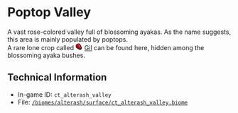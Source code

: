 # Poptop Valley

A vast rose-colored valley full of blossoming ayakas. As the name suggests, this area is mainly populated by poptops.  
A rare lone crop called <img src="https://raw.githubusercontent.com/Ceterai/Enternia/main/items/generic/produce/ct_gil.png" alt="Gil icon" loading="lazy" width="auto" height="16px"/> [Gil](https://ceterai.github.io/MyEnternia/Wiki/Gil) can be found here, hidden among the blossoming ayaka bushes.

## Technical Information

- In-game ID: `ct_alterash_valley`
- File: [`/biomes/alterash/surface/ct_alterash_valley.biome`](https://github.com/Ceterai/Enternia/blob/main/biomes/alterash/surface/ct_alterash_valley.biome)
